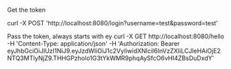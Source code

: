 Get the token

curl -X POST 'http://localhost:8080/login?username=test&password=test'

Pass the token, always starts with ey
curl -X GET http://localhost:8080/hello -H 'Content-Type: application/json' -H 'Authorization: Bearer eyJhbGciOiJIUzI1NiJ9.eyJzdWIiOiJ1c2VyIiwidXNlciI6InVzZXIiLCJleHAiOjE2NTQ3MTIyNjZ9.THHGPzholo1G3tYkWMR9phqAySfcO6vHI4ZBsDuDxdY'
